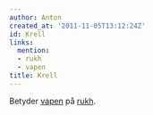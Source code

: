 ```yaml
---
author: Anton
created_at: '2011-11-05T13:12:24Z'
id: Krell
links:
  mention:
  - rukh
  - vapen
title: Krell
---
```


Betyder [vapen] på [rukh].

  [vapen]: vapen
  [rukh]: rukh
